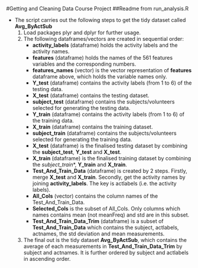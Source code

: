 #Getting and Cleaning Data Course Project
##Readme from run_analysis.R
- The script carries out the following steps to get the tidy dataset called **Avg_ByActSub**
  1. Load packages plyr and dplyr for further usage.
  2. The following dataframes/vectors are created in sequential order:
     - **activity_labels** (dataframe) holds the activity labels and the activity names.
     - **features** (dataframe) holds the names of the 561 features variables and the corresponding numbers.
     - **features_names** (vector) is the vector representation of **features** dataframe above, which holds the variable names only.
     - **Y_test** (dataframe) contains the activity labels (from 1 to 6) of the testing data.
     - **X_test** (dataframe) contains the testing dataset.
     - **subject_test** (dataframe) contains the subjects/volunteers selected for generating the testing data.
     - **Y_train** (dataframe) contains the activity labels (from 1 to 6) of the training data.
     - **X_train** (dataframe) contains the training dataset.
     - **subject_train** (dataframe) contains the subjects/volunteers selected for generating the training data.
     - **X_test** (dataframe) is the finalised testing dataset by combining the **subject_test**, **Y_test** and **X_test**.
     - **X_train** (dataframe) is the finalised training dataset by combining the *subject_train**, **Y_train** and **X_train**.
     - **Test_And_Train_Data** (dataframe) is created by 2 steps.  Firstly, merge **X_test** and **X_train**.  Secondly, get the activity names by joining **activity_labels**.  The key is actlabels (i.e. the activity labels).
     - **All_Cols** (vector) contains the column names of the Test_And_Train_Data.
     - **Selected_Cols** is the subset of All_Cols.  Only columns which names contains mean (not meanFreq) and std are in this subset.
     - **Test_And_Train_Data_Trim** (dataframe) is a subset of **Test_And_Train_Data** which contains the subject, actlabels, actnames, the std deviation and mean measurements.
  3. The final out is the tidy dataset **Avg_ByActSub**, which contains the average of each measurements in **Test_And_Train_Data_Trim** by subject and actnames.  It is further ordered by subject and actlabels in ascending order.


      
     





